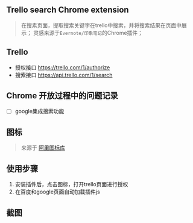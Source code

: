 ## Trello search Chrome extension
> 在搜素页面，提取搜索关键字在trello中搜索，并将搜索结果在页面中展示；
> 灵感来源于`Evernote/印象笔记`的Chrome插件；


## Trello

- 授权接口 https://trello.com/1/authorize
- 搜索接口 https://api.trello.com/1/search


## Chrome 开放过程中的问题记录

- [ ] google集成搜索功能


## 图标
> 来源于 [阿里图标库](http://www.iconfont.cn/)


## 使用步骤

1. 安装插件后，点击图标，打开trello页面进行授权
2. 在百度和google页面自动加载插件js


## 截图
